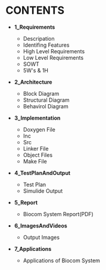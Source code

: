 # **CONTENTS**

- **1_Requirements**
  - Descripation
  - Identifing Features
  - High Level Requirements
  - Low Level Requirements
  - SOWT
  - 5W's & 1H

- **2_Architecture**
  - Block Diagram
  - Structural Diagram
  - Behavirol Diagram

- **3_Implementation**
  - Doxygen File
  - Inc
  - Src
  - Linker File
  - Object Files
  - Make File

- **4_TestPlanAndOutput**
  - Test Plan
  - Simulide Output

- **5_Report**
   - Biocom System Report(PDF)

- **6_ImagesAndVideos**
    - Output Images

- **7_Applications**
    - Applications of Biocom System

